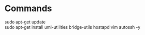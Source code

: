 # Commands

sudo apt-get update  
sudo apt-get install uml-utilities bridge-utils hostapd vim autossh -y  
